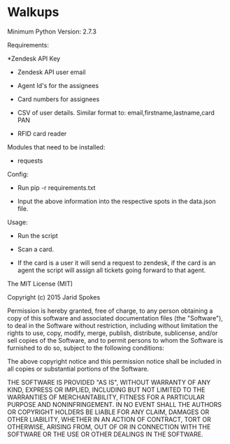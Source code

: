 # Walkups

Minimum Python Version: 2.7.3

Requirements: 

*Zendesk API Key
    
* Zendesk API user email

* Agent Id's for the assignees

* Card numbers for assignees

* CSV of user details. Similar format to:  email,firstname,lastname,card PAN

* RFID card reader

Modules that need to be installed: 
* requests

Config: 
* Run pip -r requirements.txt
    
* Input the above information into the respective spots in the data.json file.

Usage:
* Run the script
    
* Scan a card. 
    
* If the card is a user it will send a request to zendesk, if the card  is an agent the script will assign all tickets going forward to that  agent.





The MIT License (MIT)

Copyright (c) 2015 Jarid Spokes

Permission is hereby granted, free of charge, to any person obtaining a copy
of this software and associated documentation files (the "Software"), to deal
in the Software without restriction, including without limitation the rights
to use, copy, modify, merge, publish, distribute, sublicense, and/or sell
copies of the Software, and to permit persons to whom the Software is
furnished to do so, subject to the following conditions:

The above copyright notice and this permission notice shall be included in all
copies or substantial portions of the Software.

THE SOFTWARE IS PROVIDED "AS IS", WITHOUT WARRANTY OF ANY KIND, EXPRESS OR
IMPLIED, INCLUDING BUT NOT LIMITED TO THE WARRANTIES OF MERCHANTABILITY,
FITNESS FOR A PARTICULAR PURPOSE AND NONINFRINGEMENT. IN NO EVENT SHALL THE
AUTHORS OR COPYRIGHT HOLDERS BE LIABLE FOR ANY CLAIM, DAMAGES OR OTHER
LIABILITY, WHETHER IN AN ACTION OF CONTRACT, TORT OR OTHERWISE, ARISING FROM,
OUT OF OR IN CONNECTION WITH THE SOFTWARE OR THE USE OR OTHER DEALINGS IN THE
SOFTWARE.
